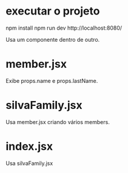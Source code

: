 # executar o projeto
npm install
npm run dev
http://localhost:8080/

Usa um componente dentro de outro.


# member.jsx
Exibe props.name e props.lastName.

# silvaFamily.jsx
Usa member.jsx criando vários members.

# index.jsx
Usa silvaFamily.jsx



